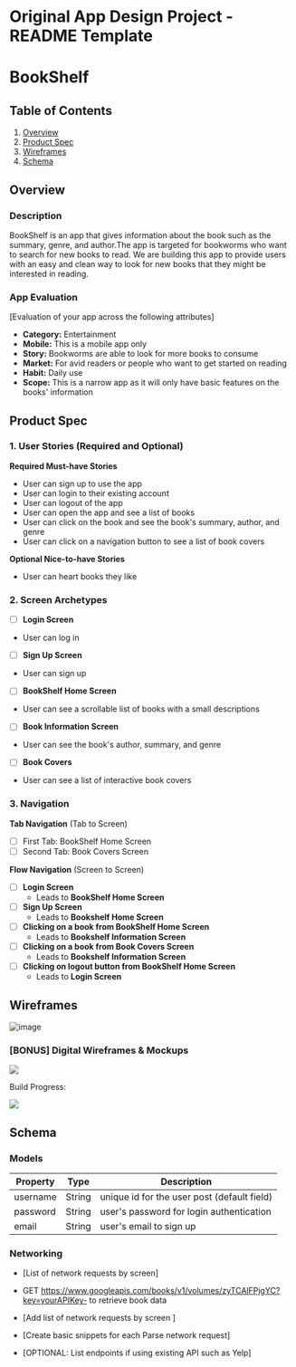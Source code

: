 Original App Design Project - README Template
===

# BookShelf

## Table of Contents

1. [Overview](#Overview)
2. [Product Spec](#Product-Spec)
3. [Wireframes](#Wireframes)
4. [Schema](#Schema)

## Overview

### Description

BookShelf is an app that gives information about the book such as the summary, genre, and author.The app is targeted for bookworms who want to search for new books to read. We are building this app to provide users with an easy and clean way to look for new books that they might be interested in reading.


### App Evaluation

[Evaluation of your app across the following attributes]
- **Category:** Entertainment
- **Mobile:** This is a mobile app only
- **Story:**  Bookworms are able to look for more books to consume
- **Market:** For avid readers or people who want to get started on reading
- **Habit:** Daily use
- **Scope:** This is a narrow app as it will only have basic features on the books' information

## Product Spec

### 1. User Stories (Required and Optional)

**Required Must-have Stories**

* User can sign up to use the app
* User can login to their existing account
* User can logout of the app
* User can open the app and see a list of books
* User can click on the book and see the book's summary, author, and genre
* User can click on a navigation button to see a list of book covers

**Optional Nice-to-have Stories**

* User can heart books they like


### 2. Screen Archetypes

- [ ] **Login Screen**
* User can log in
- [ ] **Sign Up Screen**
* User can sign up
- [ ] **BookShelf Home Screen**
* User can see a scrollable list of books with a small descriptions
- [ ] **Book Information Screen**
* User can see the book's author, summary, and genre
- [ ] **Book Covers**
* User can see a list of interactive book covers
### 3. Navigation

**Tab Navigation** (Tab to Screen)


- [ ] First Tab: BookShelf Home Screen
- [ ] Second Tab: Book Covers Screen

**Flow Navigation** (Screen to Screen)

- [ ] **Login Screen**
  * Leads to **BookShelf Home Screen**
- [ ] **Sign Up Screen**
  * Leads to **Bookshelf Home Screen**
- [ ] **Clicking on a book from BookShelf Home Screen**
  * Leads to **Bookshelf Information Screen**
- [ ] **Clicking on a book from Book Covers Screen**
  * Leads to **Bookshelf Information Screen**
- [ ] **Clicking on logout button from BookShelf Home Screen**
  * Leads to **Login Screen**

## Wireframes

![image](https://hackmd.io/_uploads/Sy4vF-rRp.png)


### [BONUS] Digital Wireframes & Mockups

<div>
    <a href="https://www.loom.com/share/0fcb787ca7214bb2b72a1be268ff73b7">
    </a>
    <a href="https://www.loom.com/share/0fcb787ca7214bb2b72a1be268ff73b7">
      <img style="max-width:300px;" src="https://cdn.loom.com/sessions/thumbnails/0fcb787ca7214bb2b72a1be268ff73b7-with-play.gif">
    </a>
  </div>

  
  Build Progress:
<div>
    <a href="https://www.loom.com/share/ec3948271cc14b49ad48b38d002a8f68">
      <img style="max-width:300px;" src="https://cdn.loom.com/sessions/thumbnails/ec3948271cc14b49ad48b38d002a8f68-with-play.gif">
    </a>
  </div>

## Schema 


### Models

| Property | Type   | Description                                  |
|----------|--------|----------------------------------------------|
| username | String | unique id for the user post (default field)   |
| password | String | user's password for login authentication      |
| email    | String | user's email to sign up


### Networking

- [List of network requests by screen]
- GET https://www.googleapis.com/books/v1/volumes/zyTCAlFPjgYC?key=yourAPIKey- to retrieve book data

- [Add list of network requests by screen ]
- [Create basic snippets for each Parse network request]
- [OPTIONAL: List endpoints if using existing API such as Yelp]



